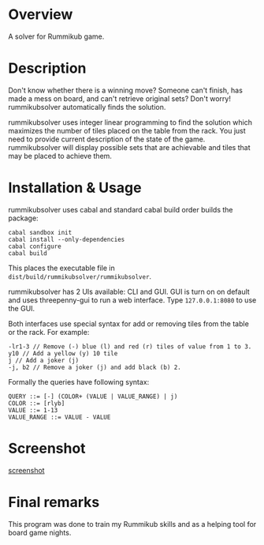 Overview
========

A solver for Rummikub game.

Description
===========

Don't know whether there is a winning move? Someone can't finish, has made a
mess on board, and can't retrieve original sets? Don't worry! rummikubsolver
automatically finds the solution.

rummikubsolver uses integer linear programming to find the solution which
maximizes the number of tiles placed on the table from the rack. You just need
to provide current description of the state of the game. rummikubsolver will
display possible sets that are achievable and tiles that may be placed to
achieve them.

Installation & Usage
======

rummikubsolver uses cabal and standard cabal build order builds the package:

    cabal sandbox init
    cabal install --only-dependencies
    cabal configure
    cabal build

This places the executable file in
<code>dist/build/rummikubsolver/rummikubsolver</code>.

rummikubsolver has 2 UIs available: CLI and GUI. GUI is turn on on default and
uses threepenny-gui to run a web interface. Type <code>127.0.0.1:8080</code> to
use the GUI.

Both interfaces use special syntax for add or removing tiles from the table or
the rack. For example:

    -lr1-3 // Remove (-) blue (l) and red (r) tiles of value from 1 to 3.
    y10 // Add a yellow (y) 10 tile
    j // Add a joker (j)
    -j, b2 // Remove a joker (j) and add black (b) 2.

Formally the queries have following syntax:
    
    QUERY ::= [-] (COLOR+ (VALUE | VALUE_RANGE) | j)
    COLOR ::= [rlyb]
    VALUE ::= 1-13
    VALUE_RANGE ::= VALUE - VALUE

Screenshot
=====

[screenshot](doc/rummikubsolver.jpg)

Final remarks
=====

This program was done to train my Rummikub skills and as a helping tool for
board game nights.
